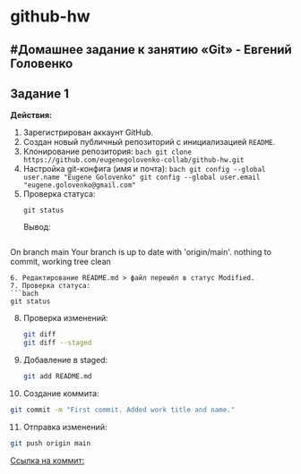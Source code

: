 # github-hw
#Домашнее задание к занятию «Git» - Евгений Головенко
---
## Задание 1

**Действия:**
1. Зарегистрирован аккаунт GitHub.
2. Создан новый публичный репозиторий с инициализацией `README`.
3. Клонирование репозитория:
   `bach
   git clone https://github.com/eugenegolovenko-collab/github-hw.git 
   `
4. Настройка git-конфига (имя и почта):
   `bach
   git config --global user.name "Eugene Golovenko"
   git config --global user.email "eugene.golovenko@gmail.com" 
   `
5. Проверка статуса:
   ```bach
   git status 
   ```
   Вывод:
   ``` 
On branch main
   Your branch is up to date with 'origin/main'.
   nothing to commit, working tree clean
   ```
6. Редактирование README.md > файл перешёл в статус Modified.
7. Проверка статуса:
   ```bach
   git status
   ```
8. Проверка изменений:
   ```bash
   git diff
   git diff --staged
   ```
9. Добавление в staged:
   ```bash
   git add README.md
   ```
10. Создание коммита:
   ```bash
   git commit -m "First commit. Added work title and name."
   ```
11. Отправка изменений:
   ```bash
   git push origin main
   ```
   [Ссылка на коммит:](https://github.com/eugenegolovenko-collab/github-hw/commit/ef876615baf2a297ced47fa327104400da80b36e)
